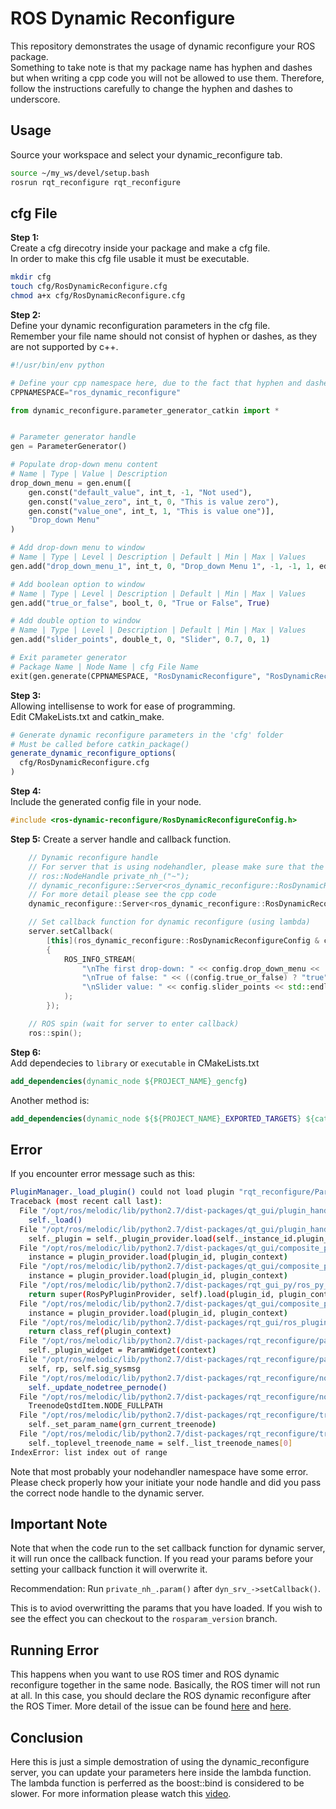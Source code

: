 # ROS Dynamic Reconfigure

This repository demonstrates the usage of dynamic reconfigure your ROS package.  
Something to take note is that my package name has hyphen and dashes but when writing a cpp code you will not be allowed to use them. Therefore, follow the instructions carefully to change the hyphen and dashes to underscore.  

## Usage

Source your workspace and select your dynamic_reconfigure tab.  
```bash
source ~/my_ws/devel/setup.bash
rosrun rqt_reconfigure rqt_reconfigure
```

## cfg File

**Step 1:**  
Create a cfg direcotry inside your package and make a cfg file.  
In order to make this cfg file usable it must be executable.  
```bash
mkdir cfg
touch cfg/RosDynamicReconfigure.cfg
chmod a+x cfg/RosDynamicReconfigure.cfg
```

**Step 2:**  
Define your dynamic reconfiguration parameters in the cfg file.  
Remember your file name should not consist of hyphen or dashes, as they are not supported by c++.  
```python
#!/usr/bin/env python

# Define your cpp namespace here, due to the fact that hyphen and dashes is not used for variable name, use underscore instead.  
CPPNAMESPACE="ros_dynamic_reconfigure"

from dynamic_reconfigure.parameter_generator_catkin import *


# Parameter generator handle
gen = ParameterGenerator()

# Populate drop-down menu content
# Name | Type | Value | Description
drop_down_menu = gen.enum([
    gen.const("default_value", int_t, -1, "Not used"),
    gen.const("value_zero", int_t, 0, "This is value zero"),
    gen.const("value_one", int_t, 1, "This is value one")],
    "Drop_down Menu"
)

# Add drop-down menu to window
# Name | Type | Level | Description | Default | Min | Max | Values
gen.add("drop_down_menu_1", int_t, 0, "Drop_down Menu 1", -1, -1, 1, edit_method=drop_down_menu)

# Add boolean option to window
# Name | Type | Level | Description | Default | Min | Max | Values
gen.add("true_or_false", bool_t, 0, "True or False", True)

# Add double option to window
# Name | Type | Level | Description | Default | Min | Max | Values
gen.add("slider_points", double_t, 0, "Slider", 0.7, 0, 1)

# Exit parameter generator
# Package Name | Node Name | cfg File Name
exit(gen.generate(CPPNAMESPACE, "RosDynamicReconfigure", "RosDynamicReconfigure"))
```

**Step 3:**  
Allowing intellisense to work for ease of programming.  
Edit CMakeLists.txt and catkin_make.  
```cmake
# Generate dynamic reconfigure parameters in the 'cfg' folder
# Must be called before catkin_package()
generate_dynamic_reconfigure_options(
  cfg/RosDynamicReconfigure.cfg
)
```

**Step 4:**  
Include the generated config file in your node.  
```cpp
#include <ros-dynamic-reconfigure/RosDynamicReconfigureConfig.h>
```

**Step 5:**
Create a server handle and callback function.  
```cpp
    // Dynamic reconfigure handle
    // For server that is using nodehandler, please make sure that the nodehandler is a private one
    // ros::NodeHandle private_nh_("~");
    // dynamic_reconfigure::Server<ros_dynamic_reconfigure::RosDynamicReconfigureConfig> server(private_nh_);
    // For more detail please see the cpp code
    dynamic_reconfigure::Server<ros_dynamic_reconfigure::RosDynamicReconfigureConfig> server;

    // Set callback function for dynamic reconfigure (using lambda)
    server.setCallback(
        [this](ros_dynamic_reconfigure::RosDynamicReconfigureConfig & config, uint32_t level)
        {
            ROS_INFO_STREAM(
                "\nThe first drop-down: " << config.drop_down_menu <<
                "\nTrue of false: " << ((config.true_or_false) ? "true" : "false") <<
                "\nSlider value: " << config.slider_points << std::endl
            );
        });

    // ROS spin (wait for server to enter callback)
    ros::spin();

```

**Step 6:**  
Add dependecies to `library` or `executable` in CMakeLists.txt
```cmake
add_dependencies(dynamic_node ${PROJECT_NAME}_gencfg)
```
Another method is:
```cmake
add_dependencies(dynamic_node ${${PROJECT_NAME}_EXPORTED_TARGETS} ${catkin_EXPORTED_TARGETS})
```

## Error

If you encounter error message such as this:
```bash
PluginManager._load_plugin() could not load plugin "rqt_reconfigure/Param":
Traceback (most recent call last):
  File "/opt/ros/melodic/lib/python2.7/dist-packages/qt_gui/plugin_handler.py", line 102, in load
    self._load()
  File "/opt/ros/melodic/lib/python2.7/dist-packages/qt_gui/plugin_handler_direct.py", line 55, in _load
    self._plugin = self._plugin_provider.load(self._instance_id.plugin_id, self._context)
  File "/opt/ros/melodic/lib/python2.7/dist-packages/qt_gui/composite_plugin_provider.py", line 72, in load
    instance = plugin_provider.load(plugin_id, plugin_context)
  File "/opt/ros/melodic/lib/python2.7/dist-packages/qt_gui/composite_plugin_provider.py", line 72, in load
    instance = plugin_provider.load(plugin_id, plugin_context)
  File "/opt/ros/melodic/lib/python2.7/dist-packages/rqt_gui_py/ros_py_plugin_provider.py", line 61, in load
    return super(RosPyPluginProvider, self).load(plugin_id, plugin_context)
  File "/opt/ros/melodic/lib/python2.7/dist-packages/qt_gui/composite_plugin_provider.py", line 72, in load
    instance = plugin_provider.load(plugin_id, plugin_context)
  File "/opt/ros/melodic/lib/python2.7/dist-packages/rqt_gui/ros_plugin_provider.py", line 106, in load
    return class_ref(plugin_context)
  File "/opt/ros/melodic/lib/python2.7/dist-packages/rqt_reconfigure/param_plugin.py", line 51, in __init__
    self._plugin_widget = ParamWidget(context)
  File "/opt/ros/melodic/lib/python2.7/dist-packages/rqt_reconfigure/param_widget.py", line 105, in __init__
    self, rp, self.sig_sysmsg
  File "/opt/ros/melodic/lib/python2.7/dist-packages/rqt_reconfigure/node_selector_widget.py", line 102, in __init__
    self._update_nodetree_pernode()
  File "/opt/ros/melodic/lib/python2.7/dist-packages/rqt_reconfigure/node_selector_widget.py", line 341, in _update_nodetree_pernode
    TreenodeQstdItem.NODE_FULLPATH
  File "/opt/ros/melodic/lib/python2.7/dist-packages/rqt_reconfigure/treenode_qstditem.py", line 94, in __init__
    self._set_param_name(grn_current_treenode)
  File "/opt/ros/melodic/lib/python2.7/dist-packages/rqt_reconfigure/treenode_qstditem.py", line 246, in _set_param_name
    self._toplevel_treenode_name = self._list_treenode_names[0]
IndexError: list index out of range
```

Note that most probably your nodehandler namespace have some error. Please check properly how your initiate your node handle and did you pass the correct node handle to the dynamic server.

## Important Note

Note that when the code run to the set callback function for dynamic server, it will run once the callback function. If you read your params before your setting your callback function it will overwrite it.

Recommendation: Run `private_nh_.param()` after `dyn_srv_->setCallback()`.

This is to aviod overwritting the params that you have loaded. If you wish to see the effect you can checkout to the `rosparam_version` branch.

## Running Error

This happens when you want to use ROS timer and ROS dynamic reconfigure together in the same node. Basically, the ROS timer will not run at all. In this case, you should declare the ROS dynamic reconfigure after the ROS Timer. More detail of the issue can be found [here](https://answers.ros.org/question/364115/rostimer-wont-start-if-initialized-before-dynamic-reconfigure-server/) and [here](https://github.com/ros/ros_comm/issues/2085).

## Conclusion

Here this is just a simple demostration of using the dynamic_reconfigure server, you can update your parameters here inside the lambda function. The lambda function is perferred as the boost::bind is considered to be slower. For more information please watch this [video](https://www.youtube.com/watch?v=ZlHi8txU4aQ).  
